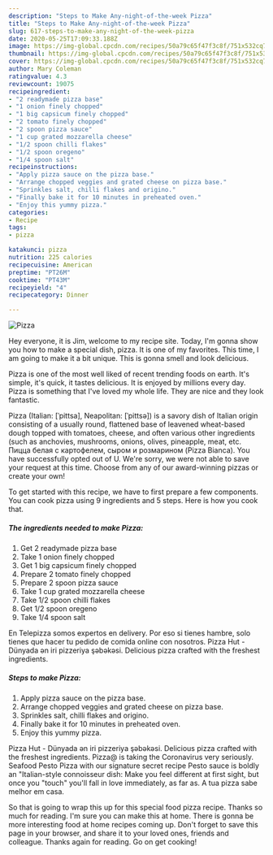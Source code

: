 ```yaml
---
description: "Steps to Make Any-night-of-the-week Pizza"
title: "Steps to Make Any-night-of-the-week Pizza"
slug: 617-steps-to-make-any-night-of-the-week-pizza
date: 2020-05-25T17:09:33.188Z
image: https://img-global.cpcdn.com/recipes/50a79c65f47f3c8f/751x532cq70/pizza-recipe-main-photo.jpg
thumbnail: https://img-global.cpcdn.com/recipes/50a79c65f47f3c8f/751x532cq70/pizza-recipe-main-photo.jpg
cover: https://img-global.cpcdn.com/recipes/50a79c65f47f3c8f/751x532cq70/pizza-recipe-main-photo.jpg
author: Mary Coleman
ratingvalue: 4.3
reviewcount: 19075
recipeingredient:
- "2 readymade pizza base"
- "1 onion finely chopped"
- "1 big capsicum finely chopped"
- "2 tomato finely chopped"
- "2 spoon pizza sauce"
- "1 cup grated mozzarella cheese"
- "1/2 spoon chilli flakes"
- "1/2 spoon oregeno"
- "1/4 spoon salt"
recipeinstructions:
- "Apply pizza sauce on the pizza base."
- "Arrange chopped veggies and grated cheese on pizza base."
- "Sprinkles salt, chilli flakes and origino."
- "Finally bake it for 10 minutes in preheated oven."
- "Enjoy this yummy pizza."
categories:
- Recipe
tags:
- pizza

katakunci: pizza 
nutrition: 225 calories
recipecuisine: American
preptime: "PT26M"
cooktime: "PT43M"
recipeyield: "4"
recipecategory: Dinner

---
```



![Pizza](https://img-global.cpcdn.com/recipes/50a79c65f47f3c8f/751x532cq70/pizza-recipe-main-photo.jpg)

Hey everyone, it is Jim, welcome to my recipe site. Today, I'm gonna show you how to make a special dish, pizza. It is one of my favorites. This time, I am going to make it a bit unique. This is gonna smell and look delicious.

Pizza is one of the most well liked of recent trending foods on earth. It's simple, it's quick, it tastes delicious. It is enjoyed by millions every day. Pizza is something that I've loved my whole life. They are nice and they look fantastic.

Pizza (Italian: [ˈpittsa], Neapolitan: [ˈpittsə]) is a savory dish of Italian origin consisting of a usually round, flattened base of leavened wheat-based dough topped with tomatoes, cheese, and often various other ingredients (such as anchovies, mushrooms, onions, olives, pineapple, meat, etc. Пицца белая с картофелем, сыром и розмарином (Pizza Bianca). You have successfully opted out of U. We&#39;re sorry, we were not able to save your request at this time. Choose from any of our award-winning pizzas or create your own!


To get started with this recipe, we have to first prepare a few components. You can cook pizza using 9 ingredients and 5 steps. Here is how you cook that.

<!--inarticleads1-->

##### The ingredients needed to make Pizza:

1. Get 2 readymade pizza base
1. Take 1 onion finely chopped
1. Get 1 big capsicum finely chopped
1. Prepare 2 tomato finely chopped
1. Prepare 2 spoon pizza sauce
1. Take 1 cup grated mozzarella cheese
1. Take 1/2 spoon chilli flakes
1. Get 1/2 spoon oregeno
1. Take 1/4 spoon salt


En Telepizza somos expertos en delivery. Por eso si tienes hambre, solo tienes que hacer tu pedido de comida online con nosotros. Pizza Hut - Dünyada ən iri pizzeriya şəbəkəsi. Delicious pizza crafted with the freshest ingredients. 

<!--inarticleads2-->

##### Steps to make Pizza:

1. Apply pizza sauce on the pizza base.
1. Arrange chopped veggies and grated cheese on pizza base.
1. Sprinkles salt, chilli flakes and origino.
1. Finally bake it for 10 minutes in preheated oven.
1. Enjoy this yummy pizza.


Pizza Hut - Dünyada ən iri pizzeriya şəbəkəsi. Delicious pizza crafted with the freshest ingredients. Pizza@ is taking the Coronavirus very seriously. Seafood Pesto Pizza with our signature secret recipe Pesto sauce is boldly an &#34;Italian-style connoisseur dish: Make you feel different at first sight, but once you &#34;touch&#34; you&#39;ll fall in love immediately, as far as. A tua pizza sabe melhor em casa. 

So that is going to wrap this up for this special food pizza recipe. Thanks so much for reading. I'm sure you can make this at home. There is gonna be more interesting food at home recipes coming up. Don't forget to save this page in your browser, and share it to your loved ones, friends and colleague. Thanks again for reading. Go on get cooking!
